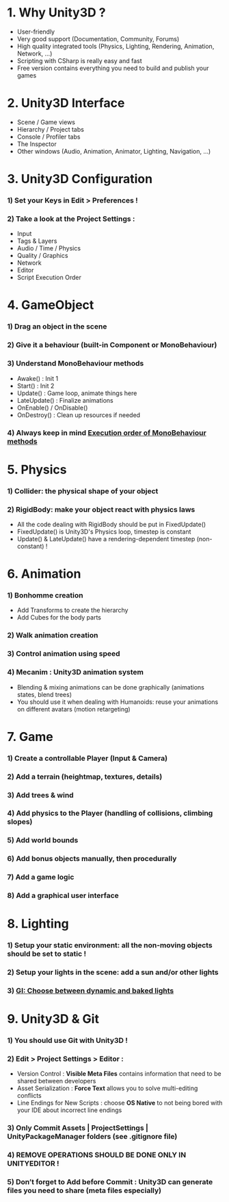 # 1. Why Unity3D ?
- User-friendly
- Very good support (Documentation, Community, Forums)
- High quality integrated tools (Physics, Lighting, Rendering, Animation, Network, ...)
- Scripting with CSharp is really easy and fast
- Free version contains everything you need to build and publish your games


# 2. Unity3D Interface
- Scene / Game views
- Hierarchy / Project tabs
- Console / Profiler tabs
- The Inspector
- Other windows (Audio, Animation, Animator, Lighting, Navigation, ...)


# 3. Unity3D Configuration
### 1) Set your Keys in Edit > Preferences !
### 2) Take a look at the Project Settings :
- Input
- Tags & Layers
- Audio / Time / Physics
- Quality / Graphics
- Network
- Editor
- Script Execution Order


# 4. GameObject
### 1) Drag an object in the scene
### 2) Give it a behaviour (built-in Component or MonoBehaviour)
### 3) Understand MonoBehaviour methods
- Awake() : Init 1
- Start() : Init 2
- Update() : Game loop, animate things here
- LateUpdate() : Finalize animations
- OnEnable() / OnDisable()
- OnDestroy() : Clean up resources if needed
### 4) Always keep in mind [Execution order of MonoBehaviour methods](https://docs.unity3d.com/Manual/ExecutionOrder.html)


# 5. Physics
### 1) Collider: the physical shape of your object
### 2) RigidBody: make your object react with physics laws
- All the code dealing with RigidBody should be put in FixedUpdate()
- FixedUpdate() is Unity3D's Physics loop, timestep is constant
- Update() & LateUpdate() have a rendering-dependent timestep (non-constant) !


# 6. Animation
### 1) Bonhomme creation
- Add Transforms to create the hierarchy
- Add Cubes for the body parts
### 2) Walk animation creation
### 3) Control animation using speed
### 4) Mecanim : Unity3D animation system
- Blending & mixing animations can be done graphically (animations states, blend trees)
- You should use it when dealing with Humanoids: reuse your animations on different avatars (motion retargeting)


# 7. Game
### 1) Create a controllable Player (Input & Camera)
### 2) Add a terrain (heightmap, textures, details)
### 3) Add trees & wind
### 4) Add physics to the Player (handling of collisions, climbing slopes)
### 5) Add world bounds
### 6) Add bonus objects manually, then procedurally
### 7) Add a game logic
### 8) Add a graphical user interface


# 8. Lighting
### 1) Setup your static environment: all the non-moving objects should be set to static !
### 2) Setup your lights in the scene: add a sun and/or other lights
### 3) [GI: Choose between dynamic and baked lights](https://learn.unity.com/tutorial/introduction-to-lighting-and-rendering)


# 9. Unity3D & Git
### 1) You should use Git with Unity3D !
### 2) Edit > Project Settings > Editor : 
- Version Control : **Visible Meta Files** contains information that need to be shared between developers
- Asset Serialization : **Force Text** allows you to solve multi-editing conflicts
- Line Endings for New Scripts : choose **OS Native** to not being bored with your IDE about incorrect line endings
### 3) Only Commit **Assets** | **ProjectSettings** | **UnityPackageManager** folders (see .gitignore file)
### 4) REMOVE OPERATIONS SHOULD BE DONE ONLY IN UNITYEDITOR !
### 5) Don’t forget to Add before Commit : Unity3D can generate files you need to share (meta files especially)